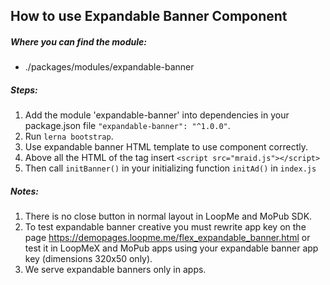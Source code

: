 ## How to use Expandable Banner Component

##### Where you can find the module:
- ./packages/modules/expandable-banner

##### Steps:
1. Add the module 'expandable-banner' into dependencies in your package.json file `"expandable-banner": "^1.0.0"`.
2. Run `lerna bootstrap`.
3. Use expandable banner HTML template to use component correctly.
4. Above all the HTML of the tag insert ```<script src="mraid.js"></script>```
5. Then call `initBanner()` in your initializing function `initAd()` in `index.js`

##### Notes:
1. There is no close button in normal layout in LoopMe and MoPub SDK.
2. To test expandable banner creative you must rewrite app key on the page https://demopages.loopme.me/flex_expandable_banner.html or test it in LoopMeX and MoPub apps using your expandable banner app key (dimensions 320x50 only).
3. We serve expandable banners only in apps.
